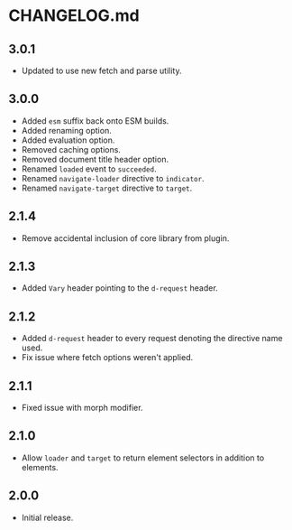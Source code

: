 # CHANGELOG.md

## 3.0.1

- Updated to use new fetch and parse utility.

## 3.0.0

- Added `esm` suffix back onto ESM builds.
- Added renaming option.
- Added evaluation option.
- Removed caching options.
- Removed document title header option.
- Renamed `loaded` event to `succeeded`.
- Renamed `navigate-loader` directive to `indicator`.
- Renamed `navigate-target` directive to `target`.

## 2.1.4

- Remove accidental inclusion of core library from plugin.

## 2.1.3

- Added `Vary` header pointing to the `d-request` header.

## 2.1.2

- Added `d-request` header to every request denoting the directive name used.
- Fix issue where fetch options weren't applied.

## 2.1.1

- Fixed issue with morph modifier.

## 2.1.0

- Allow `loader` and `target` to return element selectors in addition to elements.

## 2.0.0

- Initial release.
